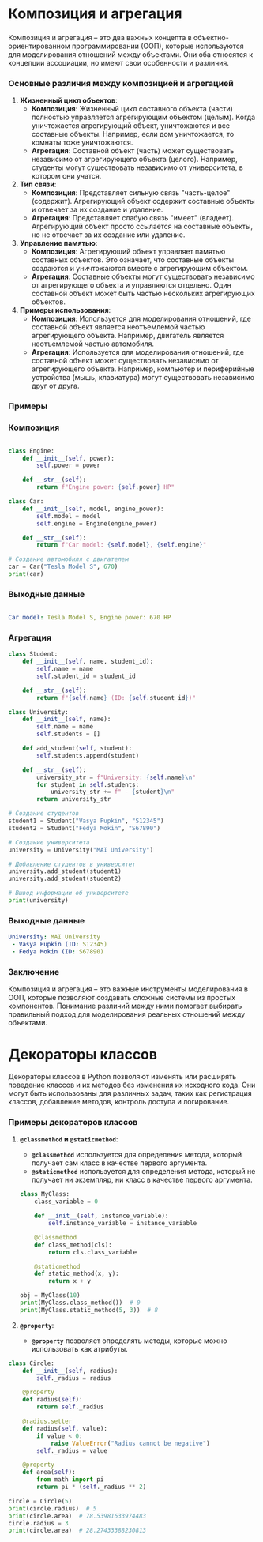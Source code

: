 # Композиция и агрегация

### 

Композиция и агрегация – это два важных концепта в объектно-ориентированном программировании (ООП), которые используются для моделирования отношений между объектами. Они оба относятся к концепции ассоциации, но имеют свои особенности и различия.

### **Основные различия между композицией и агрегацией**

1. **Жизненный цикл объектов**:
    - **Композиция**: Жизненный цикл составного объекта (части) полностью управляется агрегирующим объектом (целым). Когда уничтожается агрегирующий объект, уничтожаются и все составные объекты. Например, если дом уничтожается, то комнаты тоже уничтожаются.
    - **Агрегация**: Составной объект (часть) может существовать независимо от агрегирующего объекта (целого). Например, студенты могут существовать независимо от университета, в котором они учатся.
2. **Тип связи**:
    - **Композиция**: Представляет сильную связь "часть-целое" (содержит). Агрегирующий объект содержит составные объекты и отвечает за их создание и удаление.
    - **Агрегация**: Представляет слабую связь "имеет" (владеет). Агрегирующий объект просто ссылается на составные объекты, но не отвечает за их создание или удаление.
3. **Управление памятью**:
    - **Композиция**: Агрегирующий объект управляет памятью составных объектов. Это означает, что составные объекты создаются и уничтожаются вместе с агрегирующим объектом.
    - **Агрегация**: Составные объекты могут существовать независимо от агрегирующего объекта и управляются отдельно. Один составной объект может быть частью нескольких агрегирующих объектов.
4. **Примеры использования**:
    - **Композиция**: Используется для моделирования отношений, где составной объект является неотъемлемой частью агрегирующего объекта. Например, двигатель является неотъемлемой частью автомобиля.
    - **Агрегация**: Используется для моделирования отношений, где составной объект может существовать независимо от агрегирующего объекта. Например, компьютер и периферийные устройства (мышь, клавиатура) могут существовать независимо друг от друга.

### **Примеры**

### **Композиция**

```python

class Engine:
    def __init__(self, power):
        self.power = power

    def __str__(self):
        return f"Engine power: {self.power} HP"

class Car:
    def __init__(self, model, engine_power):
        self.model = model
        self.engine = Engine(engine_power)

    def __str__(self):
        return f"Car model: {self.model}, {self.engine}"

# Создание автомобиля с двигателем
car = Car("Tesla Model S", 670)
print(car)

```

### **Выходные данные**

```yaml

Car model: Tesla Model S, Engine power: 670 HP
```

### **Агрегация**

```python
class Student:
    def __init__(self, name, student_id):
        self.name = name
        self.student_id = student_id

    def __str__(self):
        return f"{self.name} (ID: {self.student_id})"

class University:
    def __init__(self, name):
        self.name = name
        self.students = []

    def add_student(self, student):
        self.students.append(student)

    def __str__(self):
        university_str = f"University: {self.name}\n"
        for student in self.students:
            university_str += f" - {student}\n"
        return university_str

# Создание студентов
student1 = Student("Vasya Pupkin", "S12345")
student2 = Student("Fedya Mokin", "S67890")

# Создание университета
university = University("MAI University")

# Добавление студентов в университет
university.add_student(student1)
university.add_student(student2)

# Вывод информации об университете
print(university)

```

### **Выходные данные**

```yaml
University: MAI University
 - Vasya Pupkin (ID: S12345)
 - Fedya Mokin (ID: S67890)
```

### **Заключение**

Композиция и агрегация – это важные инструменты моделирования в ООП, которые позволяют создавать сложные системы из простых компонентов. Понимание различий между ними помогает выбирать правильный подход для моделирования реальных отношений между объектами.
# **Декораторы классов**

Декораторы классов в Python позволяют изменять или расширять поведение классов и их методов без изменения их исходного кода. Они могут быть использованы для различных задач, таких как регистрация классов, добавление методов, контроль доступа и логирование.

### **Примеры декораторов классов**

1. **`@classmethod` и `@staticmethod`**:
    - **`@classmethod`** используется для определения метода, который получает сам класс в качестве первого аргумента.
    - **`@staticmethod`** используется для определения метода, который не получает ни экземпляр, ни класс в качестве первого аргумента.
    
    ```python
    class MyClass:
        class_variable = 0
    
        def __init__(self, instance_variable):
            self.instance_variable = instance_variable
    
        @classmethod
        def class_method(cls):
            return cls.class_variable
    
        @staticmethod
        def static_method(x, y):
            return x + y
    
    obj = MyClass(10)
    print(MyClass.class_method())  # 0
    print(MyClass.static_method(5, 3))  # 8
    ```
    
2. **`@property`**:
    - **`@property`** позволяет определять методы, которые можно использовать как атрибуты.

```python
class Circle:
    def __init__(self, radius):
        self._radius = radius

    @property
    def radius(self):
        return self._radius

    @radius.setter
    def radius(self, value):
        if value < 0:
            raise ValueError("Radius cannot be negative")
        self._radius = value

    @property
    def area(self):
        from math import pi
        return pi * (self._radius ** 2)

circle = Circle(5)
print(circle.radius)  # 5
print(circle.area)  # 78.53981633974483
circle.radius = 3
print(circle.area)  # 28.27433388230813
```